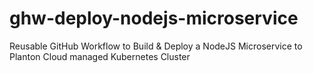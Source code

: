 # ghw-deploy-nodejs-microservice
Reusable GitHub Workflow to Build &amp; Deploy a NodeJS Microservice to Planton Cloud managed Kubernetes Cluster

